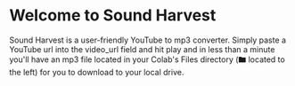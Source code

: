 # Welcome to Sound Harvest
Sound Harvest is a user-friendly YouTube to mp3 converter. Simply paste a YouTube url into the video_url field and hit play and in less than a minute you'll have an mp3 file located in your Colab's Files directory (🖿 located to the left) for you to download to your local drive.
